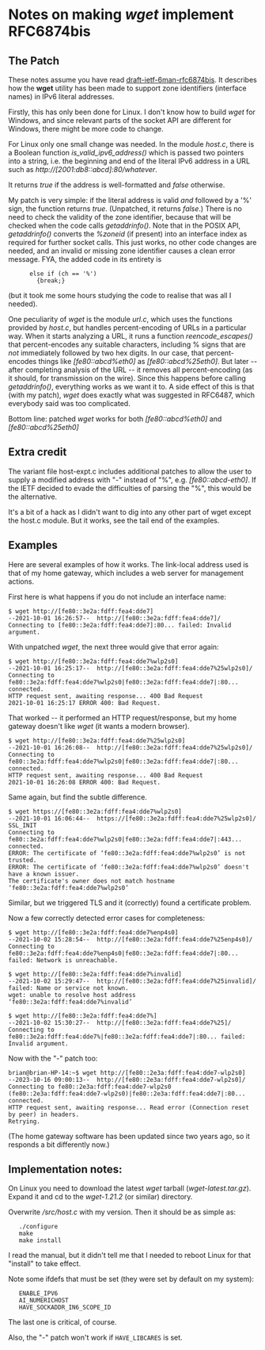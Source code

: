# Notes on making *wget* implement RFC6874bis

## The Patch
These notes assume you have read [draft-ietf-6man-rfc6874bis](https://datatracker.ietf.org/doc/draft-ietf-6man-rfc6874bis/). It describes how the **wget** utility has been made to support zone identifiers (interface names) in IPv6 literal addresses.

Firstly, this has only been done for Linux. I don't know how to build *wget* for Windows, and since relevant parts of the socket API are different for Windows, there might be more code to change.

For Linux only one small change was needed. In the module *host.c*, there is a Boolean function *is_valid_ipv6_address()* which is passed two pointers into a string, i.e. the beginning and end of the literal IPv6 address in a URL such as *http://[2001:db8::abcd]:80/whatever*.

It returns *true* if the address is well-formatted and *false* otherwise.

My patch is very simple: if the literal address is valid *and* followed by a '%' sign, the function returns *true*. (Unpatched, it returns *false*.) There is no need to check the validity of the zone identifier, because that will be checked when the code calls *getaddrinfo()*. Note that in the POSIX API, *getaddrinfo()* converts the *%zoneid* (if present) into an interface index as required for further socket calls. This just works, no other code changes are needed, and an invalid or missing zone identifier causes a clean error message. FYA, the added code in its entirety is

~~~~
      else if (ch == '%')
        {break;}
~~~~

(but it took me some hours studying the code to realise that was all I needed).

One peculiarity of *wget* is the module *url.c*, which uses the functions provided by *host.c*, but handles percent-encoding of URLs in a particular way. When it starts analyzing a URL, it runs a function *reencode_escapes()* that percent-encodes any suitable characters, including % signs that are *not* immediately followed by two hex digits. In our case, that percent-encodes things like *[fe80::abcd%eth0]* as *[fe80::abcd%25eth0]*. But later -- after completing analysis of the URL -- it removes all percent-encoding (as it should, for transmission on the wire). Since this happens before calling *getaddrinfo()*, everything works as we want it to. A side effect of this is that (with my patch), *wget* does exactly what was suggested in RFC6487, which everybody said was too complicated.

Bottom line: patched *wget* works for both *[fe80::abcd%eth0]* and *[fe80::abcd%25eth0]*

## Extra credit

The variant file host-expt.c includes additional patches to allow the user to supply
a modified address with "-" instead of "%", e.g. *[fe80::abcd-eth0]*. If the IETF
decided to evade the difficulties of parsing the "%", this would be the alternative.

It's a bit of a hack as I didn't want to dig into any other part of wget except
the host.c module. But it works, see the tail end of the examples.

## Examples

Here are several examples of how it works. The link-local address used is that of my home gateway, which includes a web server for management actions.

First here is what happens if you do not include an interface name:

~~~~
$ wget http://[fe80::3e2a:fdff:fea4:dde7]
--2021-10-01 16:26:57--  http://[fe80::3e2a:fdff:fea4:dde7]/
Connecting to [fe80::3e2a:fdff:fea4:dde7]:80... failed: Invalid argument.
~~~~
With unpatched *wget*, the next three would give that error again:

~~~~
$ wget http://[fe80::3e2a:fdff:fea4:dde7%wlp2s0]
--2021-10-01 16:25:17--  http://[fe80::3e2a:fdff:fea4:dde7%25wlp2s0]/
Connecting to fe80::3e2a:fdff:fea4:dde7%wlp2s0|fe80::3e2a:fdff:fea4:dde7|:80... connected.
HTTP request sent, awaiting response... 400 Bad Request
2021-10-01 16:25:17 ERROR 400: Bad Request.
~~~~
That worked -- it performed an HTTP request/response, but my home gateway doesn't like *wget* (it wants a modern browser).

~~~~
$ wget http://[fe80::3e2a:fdff:fea4:dde7%25wlp2s0]
--2021-10-01 16:26:08--  http://[fe80::3e2a:fdff:fea4:dde7%25wlp2s0]/
Connecting to fe80::3e2a:fdff:fea4:dde7%wlp2s0|fe80::3e2a:fdff:fea4:dde7|:80... connected.
HTTP request sent, awaiting response... 400 Bad Request
2021-10-01 16:26:08 ERROR 400: Bad Request.
~~~~
Same again, but find the subtle difference.

~~~~
$ wget https://[fe80::3e2a:fdff:fea4:dde7%wlp2s0]
--2021-10-01 16:06:44--  https://[fe80::3e2a:fdff:fea4:dde7%25wlp2s0]/
SSL_INIT
Connecting to fe80::3e2a:fdff:fea4:dde7%wlp2s0|fe80::3e2a:fdff:fea4:dde7|:443... connected.
ERROR: The certificate of ‘fe80::3e2a:fdff:fea4:dde7%wlp2s0’ is not trusted.
ERROR: The certificate of ‘fe80::3e2a:fdff:fea4:dde7%wlp2s0’ doesn't have a known issuer.
The certificate's owner does not match hostname ‘fe80::3e2a:fdff:fea4:dde7%wlp2s0’
~~~~
Similar, but we triggered TLS and it (correctly) found a certificate problem.

Now a few correctly detected error cases for completeness:

~~~~
$ wget http://[fe80::3e2a:fdff:fea4:dde7%enp4s0]
--2021-10-02 15:28:54--  http://[fe80::3e2a:fdff:fea4:dde7%25enp4s0]/
Connecting to fe80::3e2a:fdff:fea4:dde7%enp4s0|fe80::3e2a:fdff:fea4:dde7|:80... failed: Network is unreachable.

$ wget http://[fe80::3e2a:fdff:fea4:dde7%invalid]
--2021-10-02 15:29:47--  http://[fe80::3e2a:fdff:fea4:dde7%25invalid]/
failed: Name or service not known.
wget: unable to resolve host address ‘fe80::3e2a:fdff:fea4:dde7%invalid’

$ wget http://[fe80::3e2a:fdff:fea4:dde7%]
--2021-10-02 15:30:27--  http://[fe80::3e2a:fdff:fea4:dde7%25]/
Connecting to fe80::3e2a:fdff:fea4:dde7%|fe80::3e2a:fdff:fea4:dde7|:80... failed: Invalid argument.
~~~~

Now with the "-" patch too:

~~~
brian@brian-HP-14:~$ wget http://[fe80::2e3a:fdff:fea4:dde7-wlp2s0]
--2023-10-16 09:00:13--  http://[fe80::2e3a:fdff:fea4:dde7-wlp2s0]/
Connecting to fe80::2e3a:fdff:fea4:dde7-wlp2s0 (fe80::2e3a:fdff:fea4:dde7-wlp2s0)|fe80::2e3a:fdff:fea4:dde7|:80... connected.
HTTP request sent, awaiting response... Read error (Connection reset by peer) in headers.
Retrying.
~~~

(The home gateway software has been updated since two years ago, so it responds a bit differently now.)

## Implementation notes:

On Linux you need to download the latest *wget* tarball (*wget-latest.tar.gz*). Expand it and cd to the *wget-1.21.2* (or similar) directory. 

Overwrite */src/host.c* with my version. Then it should be as simple as:

~~~~
   ./configure
   make
   make install
~~~~

I read the manual, but it didn't tell me that I needed to reboot Linux for that "install" to take effect.

Note some ifdefs that must be set (they were set by default on my system):

~~~~
   ENABLE_IPV6
   AI_NUMERICHOST
   HAVE_SOCKADDR_IN6_SCOPE_ID
~~~~
The last one is critical, of course.

Also, the "-" patch won't work if `HAVE_LIBCARES` is set.
